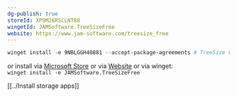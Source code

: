 ```yaml
---
dg-publish: true
storeId: XP9M26RSCLNT88
wingetId: JAMSoftware.TreeSizeFree
website: https://www.jam-software.com/treesize_free
---
```



```powershell
winget install -e 9NBLGGH40881 --accept-package-agreements # TreeSize Free
```

or install via [Microsoft Store](https://microsoft.com/store/apps/9nblggh40881) 
or via [Website](https://www.jam-software.com/treesize_free)
or via winget:  
`winget install -e JAMSoftware.TreeSizeFree`

[[../Install storage apps]]